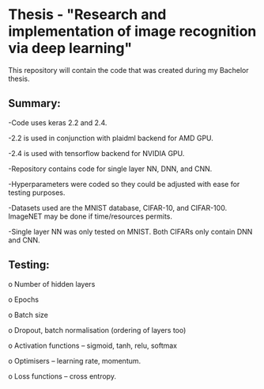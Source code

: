 # Thesis - "Research and implementation of image recognition via deep learning"

This repository will contain the code that was created during my Bachelor thesis.

## Summary:

-Code uses keras 2.2 and 2.4.

-2.2 is used in conjunction with plaidml backend for AMD GPU.

-2.4 is used with tensorflow backend for NVIDIA GPU.

-Repository contains code for single layer NN, DNN, and CNN.

-Hyperparameters were coded so they could be adjusted with ease for testing purposes.

-Datasets used are the MNIST database, CIFAR-10, and CIFAR-100. ImageNET may be done if time/resources permits.

-Single layer NN was only tested on MNIST. Both CIFARs only contain DNN and CNN.

## Testing:

o	Number of hidden layers

o	Epochs

o	Batch size

o	Dropout, batch normalisation (ordering of layers too)

o	Activation functions – sigmoid, tanh, relu, softmax

o	Optimisers – learning rate, momentum.

o	Loss functions – cross entropy.
